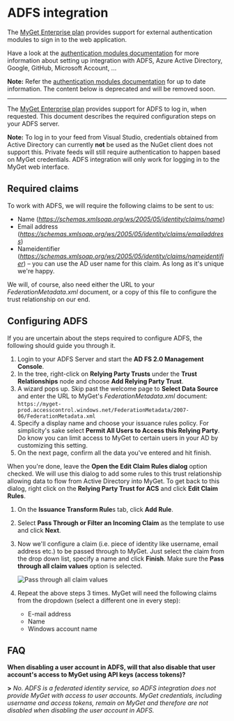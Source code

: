 # ADFS integration

The [MyGet Enterprise plan](https://www.myget.org/enterprise) provides support for external authentication modules to sign in to the web application. 

Have a look at the [authentication modules documentation](/docs/reference/authentication-modules) for more information about setting up integration with ADFS, Azure Active Directory, Google, GitHub, Microsoft Account, ...

<p class="alert alert-info">
    <strong>Note:</strong> Refer the <a href="/docs/reference/authentication-modules">authentication modules documentation</a> for up to date information. The content below is deprecated and will be removed soon.
</p>

<hr />

The [MyGet Enterprise plan](https://www.myget.org/enterprise) provides support for ADFS to log in, when requested. This document describes the required configuration steps on your ADFS server.

<p class="alert alert-info">
    <strong>Note:</strong> To log in to your feed from Visual Studio, credentials obtained from Active Directory can currently <strong>not</strong> be used as the NuGet client does not support this. Private feeds will still require authentication to happen based on MyGet credentials. ADFS integration will only work for logging in to the MyGet web interface. 
</p>

## Required claims

To work with ADFS, we will require the following claims to be sent to us:

* Name (*https://schemas.xmlsoap.org/ws/2005/05/identity/claims/name*)
* Email address (*https://schemas.xmlsoap.org/ws/2005/05/identity/claims/emailaddress*) 
* Nameidentifier (*https://schemas.xmlsoap.org/ws/2005/05/identity/claims/nameidentifier*) – you can use the AD user name for this claim. As long as it's unique we're happy.

We will, of course, also need either the URL to your *FederationMetadata.xml* document, or a copy of this file to configure the trust relationship on our end.

## Configuring ADFS

If you are uncertain about the steps required to configure ADFS, the following should guide you through it.

1.  Login to your ADFS Server and start the **AD FS 2.0 Management Console**. 
2.	In the tree, right-click on **Relying Party Trusts** under the **Trust Relationships** node and choose **Add Relying Party Trust**. 
3.	A wizard pops up. Skip past the welcome page to **Select Data Source** and enter the URL to MyGet's *FederationMetadata.xml* document: ```https://myget-prod.accesscontrol.windows.net/FederationMetadata/2007-06/FederationMetadata.xml```
4.	Specify a display name and choose your issuance rules policy. For simplicity's sake select **Permit All Users to Access this Relying Party**. Do know you can limit access to MyGet to certain users in your AD by customizing this setting.
5.	On the next page, confirm all the data you've entered and hit finish.

When you're done, leave the **Open the Edit Claim Rules dialog** option checked. We will use this dialog to add some rules to this trust relationship allowing data to flow from Active Directory into MyGet. To get back to this dialog, right click on the **Relying Party Trust for ACS** and click **Edit Claim Rules**.

1.	On the **Issuance Transform Rule**s tab, click **Add Rule**. 
2.	Select **Pass Through or Filter an Incoming Claim** as the template to use and click **Next**.
3.	Now we'll configure a claim (i.e. piece of identity like username, email address etc.) to be passed through to MyGet. Just select the claim from the drop down list, specify a name and click **Finish**. Make sure the **Pass through all claim values** option is selected.

	![Pass through all claim values](Images/pass-through-claims.png)
 
4.	Repeat the above steps 3 times. MyGet will need the following claims from the dropdown (select a different one in every step):

	* E-mail address
	* Name
	* Windows account name

## FAQ

**When disabling a user account in ADFS, will that also disable that user account's access to MyGet using API keys (access tokens)?**
  
**>** *No. ADFS is a federated identity service, so ADFS integration does not provide MyGet with access to user accounts. MyGet credentials, including username and access tokens, remain on MyGet and therefore are not disabled when disabling the user account in ADFS.*